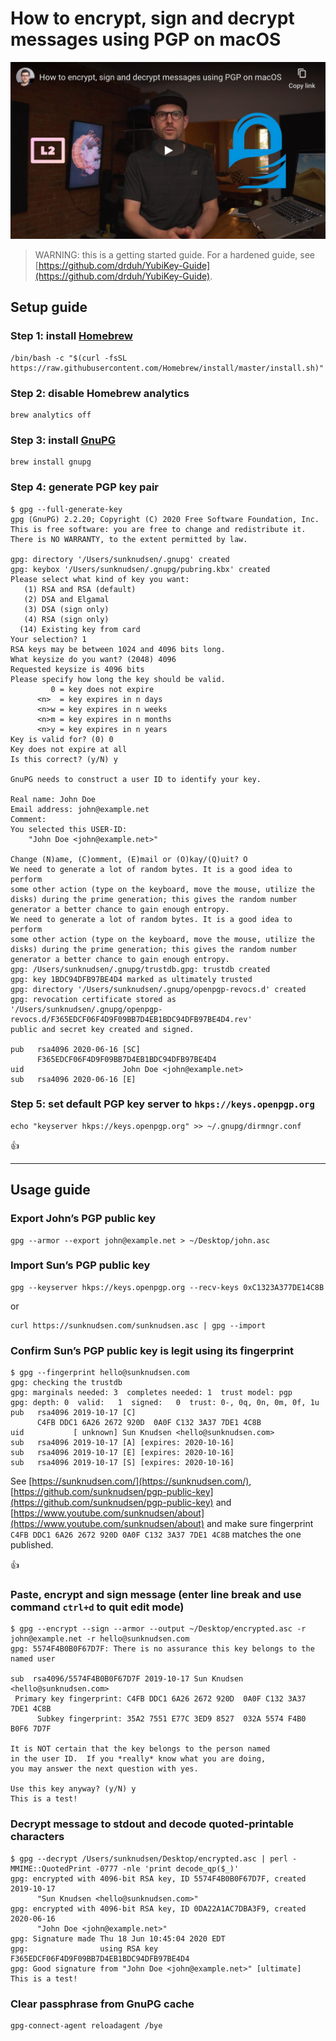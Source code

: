 <!--
Title: How to encrypt, sign and decrypt messages using PGP on macOS
Description: Learn how to encrypt, sign and decrypt messages using PGP on macOS.
Author: Sun Knudsen <https://github.com/sunknudsen>
Contributors: Sun Knudsen <https://github.com/sunknudsen>
Reviewers:
Publication date: 2020-06-18T00:00:00.000Z
Listed: true
-->

# How to encrypt, sign and decrypt messages using PGP on macOS

[![How to encrypt, sign and decrypt messages using PGP on macOS - YouTube](how-to-encrypt-sign-and-decrypt-messages-using-pgp-on-macos.png)](https://www.youtube.com/watch?v=mE8fL5Fu8x8 "How to encrypt, sign and decrypt messages using PGP on macOS - YouTube")

> WARNING: this is a getting started guide. For a hardened guide, see [https://github.com/drduh/YubiKey-Guide](https://github.com/drduh/YubiKey-Guide).

## Setup guide

### Step 1: install [Homebrew](https://brew.sh/)

```shell
/bin/bash -c "$(curl -fsSL https://raw.githubusercontent.com/Homebrew/install/master/install.sh)"
```

### Step 2: disable Homebrew analytics

```shell
brew analytics off
```

### Step 3: install [GnuPG](https://gnupg.org/)

```shell
brew install gnupg
```

### Step 4: generate PGP key pair

```console
$ gpg --full-generate-key
gpg (GnuPG) 2.2.20; Copyright (C) 2020 Free Software Foundation, Inc.
This is free software: you are free to change and redistribute it.
There is NO WARRANTY, to the extent permitted by law.

gpg: directory '/Users/sunknudsen/.gnupg' created
gpg: keybox '/Users/sunknudsen/.gnupg/pubring.kbx' created
Please select what kind of key you want:
   (1) RSA and RSA (default)
   (2) DSA and Elgamal
   (3) DSA (sign only)
   (4) RSA (sign only)
  (14) Existing key from card
Your selection? 1
RSA keys may be between 1024 and 4096 bits long.
What keysize do you want? (2048) 4096
Requested keysize is 4096 bits
Please specify how long the key should be valid.
         0 = key does not expire
      <n>  = key expires in n days
      <n>w = key expires in n weeks
      <n>m = key expires in n months
      <n>y = key expires in n years
Key is valid for? (0) 0
Key does not expire at all
Is this correct? (y/N) y

GnuPG needs to construct a user ID to identify your key.

Real name: John Doe
Email address: john@example.net
Comment:
You selected this USER-ID:
    "John Doe <john@example.net>"

Change (N)ame, (C)omment, (E)mail or (O)kay/(Q)uit? O
We need to generate a lot of random bytes. It is a good idea to perform
some other action (type on the keyboard, move the mouse, utilize the
disks) during the prime generation; this gives the random number
generator a better chance to gain enough entropy.
We need to generate a lot of random bytes. It is a good idea to perform
some other action (type on the keyboard, move the mouse, utilize the
disks) during the prime generation; this gives the random number
generator a better chance to gain enough entropy.
gpg: /Users/sunknudsen/.gnupg/trustdb.gpg: trustdb created
gpg: key 1BDC94DFB97BE4D4 marked as ultimately trusted
gpg: directory '/Users/sunknudsen/.gnupg/openpgp-revocs.d' created
gpg: revocation certificate stored as '/Users/sunknudsen/.gnupg/openpgp-revocs.d/F365EDCF06F4D9F09BB7D4EB1BDC94DFB97BE4D4.rev'
public and secret key created and signed.

pub   rsa4096 2020-06-16 [SC]
      F365EDCF06F4D9F09BB7D4EB1BDC94DFB97BE4D4
uid                      John Doe <john@example.net>
sub   rsa4096 2020-06-16 [E]
```

### Step 5: set default PGP key server to `hkps://keys.openpgp.org`

```shell
echo "keyserver hkps://keys.openpgp.org" >> ~/.gnupg/dirmngr.conf
```

👍

---

## Usage guide

### Export John’s PGP public key

```shell
gpg --armor --export john@example.net > ~/Desktop/john.asc
```

### Import Sun’s PGP public key

```shell
gpg --keyserver hkps://keys.openpgp.org --recv-keys 0xC1323A377DE14C8B
```

or

```shell
curl https://sunknudsen.com/sunknudsen.asc | gpg --import
```

### Confirm Sun’s PGP public key is legit using its fingerprint

```console
$ gpg --fingerprint hello@sunknudsen.com
gpg: checking the trustdb
gpg: marginals needed: 3  completes needed: 1  trust model: pgp
gpg: depth: 0  valid:   1  signed:   0  trust: 0-, 0q, 0n, 0m, 0f, 1u
pub   rsa4096 2019-10-17 [C]
      C4FB DDC1 6A26 2672 920D  0A0F C132 3A37 7DE1 4C8B
uid           [ unknown] Sun Knudsen <hello@sunknudsen.com>
sub   rsa4096 2019-10-17 [A] [expires: 2020-10-16]
sub   rsa4096 2019-10-17 [E] [expires: 2020-10-16]
sub   rsa4096 2019-10-17 [S] [expires: 2020-10-16]
```

See [https://sunknudsen.com/](https://sunknudsen.com/), [https://github.com/sunknudsen/pgp-public-key](https://github.com/sunknudsen/pgp-public-key) and [https://www.youtube.com/sunknudsen/about](https://www.youtube.com/sunknudsen/about) and make sure fingerprint `C4FB DDC1 6A26 2672 920D 0A0F C132 3A37 7DE1 4C8B` matches the one published.

👍

### Paste, encrypt and sign message (enter line break and use command `ctrl+d` to quit edit mode)

```console
$ gpg --encrypt --sign --armor --output ~/Desktop/encrypted.asc -r john@example.net -r hello@sunknudsen.com
gpg: 5574F4B0B0F67D7F: There is no assurance this key belongs to the named user

sub  rsa4096/5574F4B0B0F67D7F 2019-10-17 Sun Knudsen <hello@sunknudsen.com>
 Primary key fingerprint: C4FB DDC1 6A26 2672 920D  0A0F C132 3A37 7DE1 4C8B
      Subkey fingerprint: 35A2 7551 E77C 3ED9 8527  032A 5574 F4B0 B0F6 7D7F

It is NOT certain that the key belongs to the person named
in the user ID.  If you *really* know what you are doing,
you may answer the next question with yes.

Use this key anyway? (y/N) y
This is a test!
```

### Decrypt message to stdout and decode quoted-printable characters

```console
$ gpg --decrypt /Users/sunknudsen/Desktop/encrypted.asc | perl -MMIME::QuotedPrint -0777 -nle 'print decode_qp($_)'
gpg: encrypted with 4096-bit RSA key, ID 5574F4B0B0F67D7F, created 2019-10-17
      "Sun Knudsen <hello@sunknudsen.com>"
gpg: encrypted with 4096-bit RSA key, ID 0DA22A1AC7DBA3F9, created 2020-06-16
      "John Doe <john@example.net>"
gpg: Signature made Thu 18 Jun 10:45:04 2020 EDT
gpg:                using RSA key F365EDCF06F4D9F09BB7D4EB1BDC94DFB97BE4D4
gpg: Good signature from "John Doe <john@example.net>" [ultimate]
This is a test!
```

### Clear passphrase from GnuPG cache

```shell
gpg-connect-agent reloadagent /bye
```
